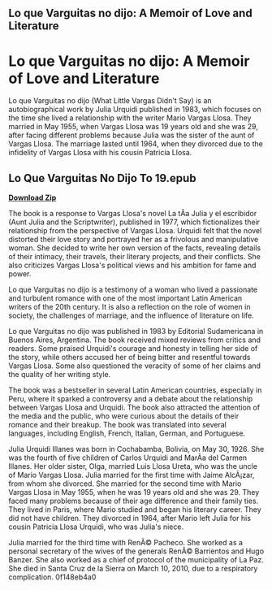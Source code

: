 ## Lo que Varguitas no dijo: A Memoir of Love and Literature

  
# Lo que Varguitas no dijo: A Memoir of Love and Literature
 
Lo que Varguitas no dijo (What Little Vargas Didn't Say) is an autobiographical work by Julia Urquidi published in 1983, which focuses on the time she lived a relationship with the writer Mario Vargas Llosa. They married in May 1955, when Vargas Llosa was 19 years old and she was 29, after facing different problems because Julia was the sister of the aunt of Vargas Llosa. The marriage lasted until 1964, when they divorced due to the infidelity of Vargas Llosa with his cousin Patricia Llosa.
 
## Lo Que Varguitas No Dijo To 19.epub


[**Download Zip**](https://www.google.com/url?q=https%3A%2F%2Ffancli.com%2F2tKreJ&sa=D&sntz=1&usg=AOvVaw0Zoyrn4VST3-IJQrv-CC_p)

 
The book is a response to Vargas Llosa's novel La tÃ­a Julia y el escribidor (Aunt Julia and the Scriptwriter), published in 1977, which fictionalizes their relationship from the perspective of Vargas Llosa. Urquidi felt that the novel distorted their love story and portrayed her as a frivolous and manipulative woman. She decided to write her own version of the facts, revealing details of their intimacy, their travels, their literary projects, and their conflicts. She also criticizes Vargas Llosa's political views and his ambition for fame and power.
 
Lo que Varguitas no dijo is a testimony of a woman who lived a passionate and turbulent romance with one of the most important Latin American writers of the 20th century. It is also a reflection on the role of women in society, the challenges of marriage, and the influence of literature on life.

Lo que Varguitas no dijo was published in 1983 by Editorial Sudamericana in Buenos Aires, Argentina. The book received mixed reviews from critics and readers. Some praised Urquidi's courage and honesty in telling her side of the story, while others accused her of being bitter and resentful towards Vargas Llosa. Some also questioned the veracity of some of her claims and the quality of her writing style.
 
The book was a bestseller in several Latin American countries, especially in Peru, where it sparked a controversy and a debate about the relationship between Vargas Llosa and Urquidi. The book also attracted the attention of the media and the public, who were curious about the details of their romance and their breakup. The book was translated into several languages, including English, French, Italian, German, and Portuguese.

Julia Urquidi Illanes was born in Cochabamba, Bolivia, on May 30, 1926. She was the fourth of five children of Carlos Urquidi and MarÃ­a del Carmen Illanes. Her older sister, Olga, married Luis Llosa Ureta, who was the uncle of Mario Vargas Llosa. Julia married for the first time with Jaime AlcÃ¡zar, from whom she divorced. She married for the second time with Mario Vargas Llosa in May 1955, when he was 19 years old and she was 29. They faced many problems because of their age difference and their family ties. They lived in Paris, where Mario studied and began his literary career. They did not have children. They divorced in 1964, after Mario left Julia for his cousin Patricia Llosa Urquidi, who was Julia's niece.
 
Julia married for the third time with RenÃ© Pacheco. She worked as a personal secretary of the wives of the generals RenÃ© Barrientos and Hugo Banzer. She also worked as a chief of protocol of the municipality of La Paz. She died in Santa Cruz de la Sierra on March 10, 2010, due to a respiratory complication.
 0f148eb4a0
